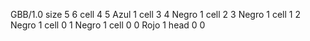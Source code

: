 <gs-board> GBB/1.0
size 5 6
cell 4 5 Azul 1 
cell 3 4 Negro 1 
cell 2 3 Negro 1 
cell 1 2 Negro 1 
cell 0 1 Negro 1 
cell 0 0 Rojo 1 
head 0 0 </gs-board>